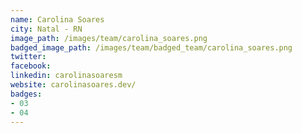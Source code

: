 ```yaml
---
name: Carolina Soares
city: Natal - RN
image_path: /images/team/carolina_soares.png
badged_image_path: /images/team/badged_team/carolina_soares.png
twitter:
facebook:
linkedin: carolinasoaresm
website: carolinasoares.dev/
badges:
- 03
- 04
---
```

